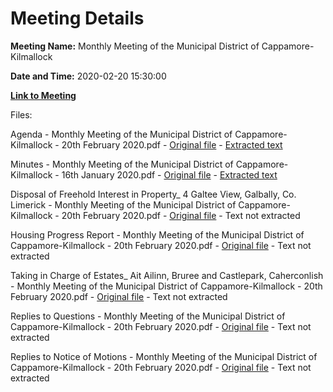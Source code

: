 # Meeting Details

**Meeting Name:** Monthly Meeting of the Municipal District of Cappamore-Kilmallock

**Date and Time:** 2020-02-20 15:30:00

**[Link to Meeting](https://www.limerick.ie/council/whats-on/monthly-meeting-municipal-district-cappamore-kilmallock-57)**

Files: 

Agenda - Monthly Meeting of the Municipal District of Cappamore-Kilmallock - 20th February 2020.pdf - [Original file](https://www.limerick.ie/sites/default/files/media/documents/2020-02/03-february-2020-md-agenda.pdf) - [Extracted text](./Agenda%20-%C2%A0Monthly%20Meeting%20of%20the%20Municipal%20District%20of%20Cappamore-Kilmallock%20-%2020th%20February%202020.md)

Minutes - Monthly Meeting of the Municipal District of Cappamore-Kilmallock - 16th January 2020.pdf - [Original file](https://www.limerick.ie/sites/default/files/media/documents/2020-02/04-minutes-jan-2020-md-meeting.pdf) - [Extracted text](./Minutes%20-%C2%A0Monthly%20Meeting%20of%20the%20Municipal%20District%20of%20Cappamore-Kilmallock%20-%2016th%20January%202020.md)

Disposal of Freehold Interest in Property_ 4 Galtee View, Galbally, Co. Limerick - Monthly Meeting of the Municipal District of Cappamore-Kilmallock - 20th February 2020.pdf - [Original file](https://www.limerick.ie/sites/default/files/media/documents/2020-02/05-disposal-4-galtee-view-galbally.pdf) - Text not extracted

Housing Progress Report - Monthly Meeting of the Municipal District of Cappamore-Kilmallock - 20th February 2020.pdf - [Original file](https://www.limerick.ie/sites/default/files/media/documents/2020-02/06-monthly-district-report-for-cappamore-kilmallock.pdf) - Text not extracted

Taking in Charge of Estates_ Ait Ailinn, Bruree and Castlepark, Caherconlish - Monthly Meeting of the Municipal District of Cappamore-Kilmallock - 20th February 2020.pdf - [Original file](https://www.limerick.ie/sites/default/files/media/documents/2020-02/07-taking-in-charge.pdf) - Text not extracted

Replies to Questions - Monthly Meeting of the Municipal District of Cappamore-Kilmallock - 20th February 2020.pdf - [Original file](https://www.limerick.ie/sites/default/files/media/documents/2020-02/replies-to-questions.pdf) - Text not extracted

Replies to Notice of Motions - Monthly Meeting of the Municipal District of Cappamore-Kilmallock - 20th February 2020.pdf - [Original file](https://www.limerick.ie/sites/default/files/media/documents/2020-02/replies-to-notice-of-motions.pdf) - Text not extracted

